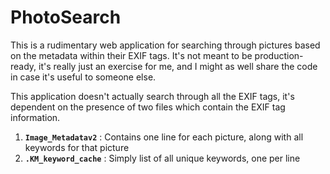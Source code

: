# PhotoSearch

This is a rudimentary web application for searching through pictures based on the metadata within their EXIF tags.  It's not meant to be production-ready, it's really just an exercise for me, and I might as well share the code in case it's useful to someone else.

This application doesn't actually search through all the EXIF tags, it's dependent on the presence of two files which contain the EXIF tag information.

1. <code>**Image_Metadatav2**</code> : Contains one line for each picture, along with all keywords for that picture
2. <code>**.KM_keyword_cache**</code> : Simply list of all unique keywords, one per line

